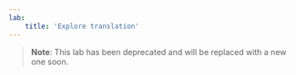 ```yaml
---
lab:
    title: 'Explore translation'
---
```


> **Note**: This lab has been deprecated and will be replaced with a new one soon.
